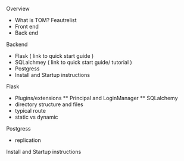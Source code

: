 Overview
* What is TOM?  Feautrelist
* Front end
* Back end

Backend
* Flask ( link to quick start guide )
* SQLalchmey ( link to quick start guide/ tutorial )
* Postgress
* Install and Startup instructions

Flask
* Plugins/extensions
** Principal and LoginManager
** SQLalchemy
* directory structure and files
* typical route
* static vs dynamic

Postgress
* replication

Install and Startup instructions
